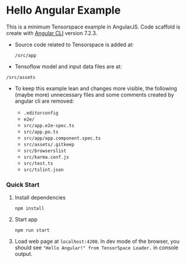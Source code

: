 # Hello Angular Example
This is a minimum Tensorspace example in AngularJS. Code scaffold is create with [Angular CLI](https://github.com/angular/angular-cli) version 7.2.3.


- Source code related to Tensorspace is added at:

  `/src/app`

- Tensoflow model and input data files are at:

 `/src/assets`

- To keep this example lean and changes more visible, the following (maybe more) unnecessary files and some comments created by angular cli are removed:

  - `.editorconfig`
  - `e2e/`
  - `src/app.e2e-spec.ts`
  - `src/app.po.ts`
  - `src/app/app.component.spec.ts`
  - `src/assets/.gitkeep`
  - `src/browserslist`
  - `src/karma.conf.js`
  - `src/test.ts`
  - `src/tslint.json`





### Quick Start

1. Install dependencies

	```shell
	npm install
	```

2. Start app

	```shell
	npm run start
	```

4. Load web page at `localhost:4200`. In dev mode of the browser, you should see `"Hello Angular!" from TensorSpace Loader.` in console output.
